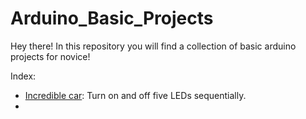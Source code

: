 # Arduino_Basic_Projects
Hey there! In this repository you will find a collection of basic arduino projects for novice!

Index: 
* [Incredible car](https://github.com/AlanAmaro13/Arduino_Basic_Projects/blob/main/Auto_Increible.ino): Turn on and off five LEDs sequentially.
* 

